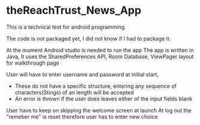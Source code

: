 # theReachTrust_News_App
This is a technical test for android programming. 

The code is not packaged yet, I did not know if I had to package it.

At the moment Android studio is needed to run the app
The app is written in Java,
It uses the SharedPreferences API, Room Database, ViewPager layout for walkthrough page

User will have to enter username and password at initial start,
  - These do not have a specific structure, entering any sequence of characters(Stings) of an length will be accepted
  - An error is thrown if the user does leaves either of the input fields blank
 
User have to keep on skipping the welcome screen at launch
At log out the "remeber me" is reset therefore user has to enter new choice
